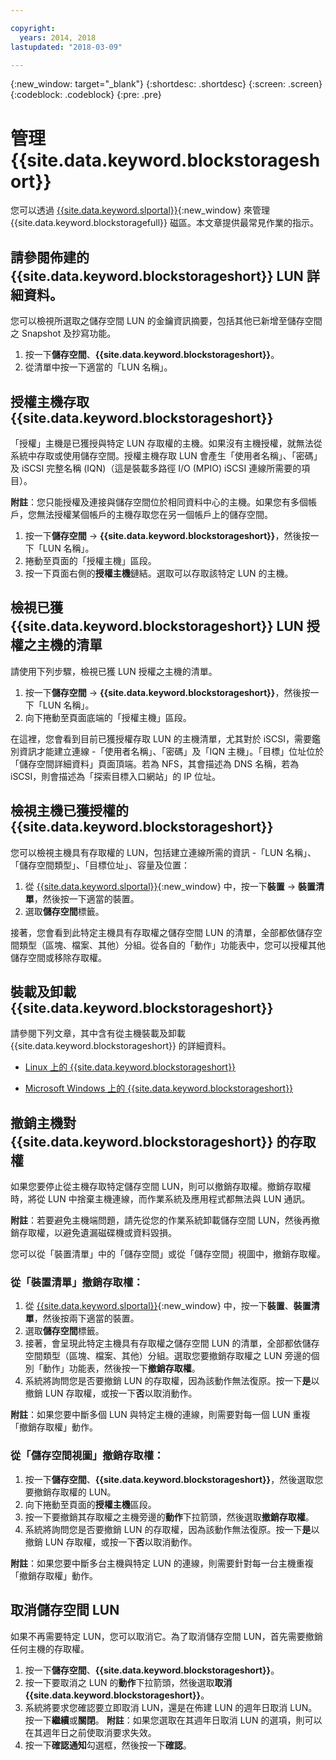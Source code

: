 ```yaml
---

copyright:
  years: 2014, 2018
lastupdated: "2018-03-09"

---
```

{:new_window: target="_blank"}
{:shortdesc: .shortdesc}
{:screen: .screen}
{:codeblock: .codeblock}
{:pre: .pre}

# 管理 {{site.data.keyword.blockstorageshort}}

您可以透過 [{{site.data.keyword.slportal}}](https://control.softlayer.com/){:new_window} 來管理 {{site.data.keyword.blockstoragefull}} 磁區。本文章提供最常見作業的指示。

## 請參閱佈建的 {{site.data.keyword.blockstorageshort}} LUN 詳細資料。

您可以檢視所選取之儲存空間 LUN 的金鑰資訊摘要，包括其他已新增至儲存空間之 Snapshot 及抄寫功能。

1. 按一下**儲存空間**、**{{site.data.keyword.blockstorageshort}}**。
2. 從清單中按一下適當的「LUN 名稱」。

## 授權主機存取 {{site.data.keyword.blockstorageshort}}

「授權」主機是已獲授與特定 LUN 存取權的主機。如果沒有主機授權，就無法從系統中存取或使用儲存空間。授權主機存取 LUN 會產生「使用者名稱」、「密碼」及 iSCSI 完整名稱 (IQN)（這是裝載多路徑 I/O (MPIO) iSCSI 連線所需要的項目）。

**附註**：您只能授權及連接與儲存空間位於相同資料中心的主機。如果您有多個帳戶，您無法授權某個帳戶的主機存取您在另一個帳戶上的儲存空間。

1. 按一下**儲存空間** -> **{{site.data.keyword.blockstorageshort}}**，然後按一下「LUN 名稱」。
2. 捲動至頁面的「授權主機」區段。
3. 按一下頁面右側的**授權主機**鏈結。選取可以存取該特定 LUN 的主機。

 

## 檢視已獲 {{site.data.keyword.blockstorageshort}} LUN 授權之主機的清單

請使用下列步驟，檢視已獲 LUN 授權之主機的清單。

1. 按一下**儲存空間** -> **{{site.data.keyword.blockstorageshort}}**，然後按一下「LUN 名稱」。
2. 向下捲動至頁面底端的「授權主機」區段。

在這裡，您會看到目前已獲授權存取 LUN 的主機清單，尤其對於 iSCSI，需要鑑別資訊才能建立連線 -「使用者名稱」、「密碼」及「IQN 主機」。「目標」位址位於「儲存空間詳細資料」頁面頂端。若為 NFS，其會描述為 DNS 名稱，若為 iSCSI，則會描述為「探索目標入口網站」的 IP 位址。

 

## 檢視主機已獲授權的 {{site.data.keyword.blockstorageshort}}

您可以檢視主機具有存取權的 LUN，包括建立連線所需的資訊 -「LUN 名稱」、「儲存空間類型」、「目標位址」、容量及位置：

1. 從 [{{site.data.keyword.slportal}}](http://control.softlayer.com/){:new_window} 中，按一下**裝置** -> **裝置清單**，然後按一下適當的裝置。
2. 選取**儲存空間**標籤。

接著，您會看到此特定主機具有存取權之儲存空間 LUN 的清單，全部都依儲存空間類型（區塊、檔案、其他）分組。從各自的「動作」功能表中，您可以授權其他儲存空間或移除存取權。

 

## 裝載及卸載 {{site.data.keyword.blockstorageshort}}

請參閱下列文章，其中含有從主機裝載及卸載 {{site.data.keyword.blockstorageshort}} 的詳細資料。

- [Linux 上的 {{site.data.keyword.blockstorageshort}}](accessing_block_storage_linux.html)

- [Microsoft Windows 上的 {{site.data.keyword.blockstorageshort}}](accessing-block-storage-windows.html)

 

## 撤銷主機對 {{site.data.keyword.blockstorageshort}} 的存取權

如果您要停止從主機存取特定儲存空間 LUN，則可以撤銷存取權。撤銷存取權時，將從 LUN 中捨棄主機連線，而作業系統及應用程式都無法與 LUN 通訊。

**附註**：若要避免主機端問題，請先從您的作業系統卸載儲存空間 LUN，然後再撤銷存取權，以避免遺漏磁碟機或資料毀損。

您可以從「裝置清單」中的「儲存空間」或從「儲存空間」視圖中，撤銷存取權。

### 從「裝置清單」撤銷存取權：

1. 從 [{{site.data.keyword.slportal}}](https://control.softlayer.com/){:new_window} 中，按一下**裝置**、**裝置清單**，然後按兩下適當的裝置。
2. 選取**儲存空間**標籤。
3. 接著，會呈現此特定主機具有存取權之儲存空間 LUN 的清單，全部都依儲存空間類型（區塊、檔案、其他）分組。選取您要撤銷存取權之 LUN 旁邊的個別「動作」功能表，然後按一下**撤銷存取權**。
4. 系統將詢問您是否要撤銷 LUN 的存取權，因為該動作無法復原。按一下**是**以撤銷 LUN 存取權，或按一下**否**以取消動作。

**附註**：如果您要中斷多個 LUN 與特定主機的連線，則需要對每一個 LUN 重複「撤銷存取權」動作。


### 從「儲存空間視圖」撤銷存取權：

1. 按一下**儲存空間**、**{{site.data.keyword.blockstorageshort}}**，然後選取您要撤銷存取權的 LUN。
2. 向下捲動至頁面的**授權主機**區段。
3. 按一下要撤銷其存取權之主機旁邊的**動作**下拉箭頭，然後選取**撤銷存取權**。
4. 系統將詢問您是否要撤銷 LUN 的存取權，因為該動作無法復原。按一下**是**以撤銷 LUN 存取權，或按一下**否**以取消動作。

**附註**：如果您要中斷多台主機與特定 LUN 的連線，則需要針對每一台主機重複「撤銷存取權」動作。

 

## 取消儲存空間 LUN

如果不再需要特定 LUN，您可以取消它。為了取消儲存空間 LUN，首先需要撤銷任何主機的存取權。

1. 按一下**儲存空間**、**{{site.data.keyword.blockstorageshort}}**。
2. 按一下要取消之 LUN 的**動作**下拉箭頭，然後選取**取消 {{site.data.keyword.blockstorageshort}}**。
3. 系統將要求您確認要立即取消 LUN，還是在佈建 LUN 的週年日取消 LUN。按一下**繼續**或**關閉**。
**附註**：如果您選取在其週年日取消 LUN 的選項，則可以在其週年日之前使取消要求失效。
4. 按一下**確認通知**勾選框，然後按一下**確認**。

 

